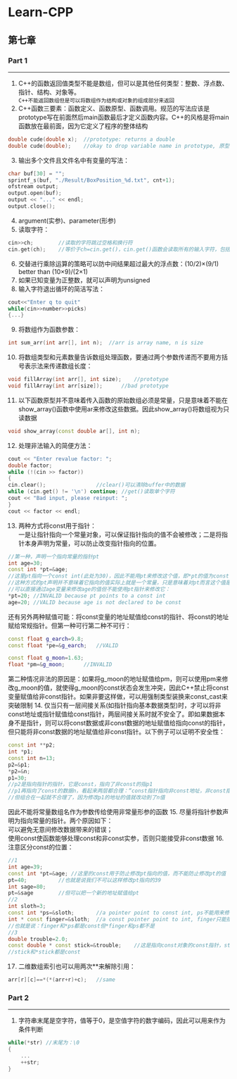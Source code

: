 # Learn-CPP
## 第七章
### Part 1
---
1. C++的函数返回值类型不能是数组，但可以是其他任何类型：整数、浮点数、指针、结构、对象等。<br>
	`C++不能返回数组但是可以将数组作为结构或对象的组成部分来返回`
2. C++函数三要素：函数定义、函数原型、函数调用。规范的写法应该是prototype写在前面然后main函数最后才定义函数内容。C++的风格是将main函数放在最前面，因为它定义了程序的整体结构
```cpp
double cude(double x);  //prototype: returns a double
double cude(double);    //okay to drop variable name in prototype, 原型中的变量名相当于占位符，因此不必与函数定义中的变量名相同
```
3. 输出多个文件且文件名中有变量的写法：
```cpp
char buf[30] = "";
sprintf_s(buf, "./Result/BoxPosition_%d.txt", cnt+1);
ofstream output;
output.open(buf);
output << "..." << endl;
output.close();
```
4. argument(实参)、parameter(形参)
5. 读取字符：
```cpp
cin>>ch;        //读取的字符跳过空格和换行符
cin.get(ch);    //等价于ch=cin.get()，cin.get()函数会读取所有的输入字符，包括空格和换行符
```
6. 交替进行乘除运算的策略可以防中间结果超过最大的浮点数：(10/2)×(9/1) better than (10×9)/(2×1)
7. 如果已知变量为正整数，就可以声明为unsigned
8. 输入字符退出循环的简洁写法：
```cpp
cout<<"Enter q to quit"
while(cin>>number>>picks)
{...}
```
9. 将数组作为函数参数：
```cpp
int sum_arr(int arr[], int n);	//arr is array name, n is size
```
10. 将数组类型和元素数量告诉数组处理函数，要通过两个参数传递而不要用方括号表示法来传递数组长度：
```cpp
void fillArray(int arr[], int size);	//prototype
void fillArray(int arr[size]);		//bad prototype
```
11. 以下函数原型并不意味着传入函数的原始数组必须是常量，只是意味着不能在show_array()函数中使用ar来修改这些数据。因此show_array()将数组视为只读数据
```cpp
void show_array(const double ar[], int n);
```
12. 处理非法输入的简便方法：
```cpp
cout << "Enter revalue factor: ";
double factor;
while (!(cin >> factor))
{
cin.clear();				//clear()可以清除buffer中的数据
while (cin.get() != '\n') continue;	//get()读取单个字符
cout << "Bad input, please reinput: ";
}
cout << factor << endl;
```
13. 两种方式将const用于指针：<br>
一是让指针指向一个常量对象，可以保证指针指向的值不会被修改；二是将指针本身声明为常量，可以防止改变指针指向的位置。
```cpp
//第一种，声明一个指向常量的指针pt
int age=30;
const int *pt=&age;
//这里pt指向一个const int(此处为30)，因此不能用pt来修改这个值，即*pt的值为const，不能被修改
//这种方式的pt声明并不意味着它指向的值实际上就是一个常量，只是意味着对pt而言这个值是常量。例如pt指向age而age不是const
//可以直接通过age变量来修改age的值但不能使用pt指针来修改它：
*pt=20;	//INVALID because pt points to a const int
age=20;	//VALID because age is not declared to be const
```
还有另外两种赋值可能：将const变量的地址赋值给const的指针、将const的地址赋给常规指针。但第一种可行第二种不可行：
```cpp
const float g_earch=9.8;
const float *pe=&g_earch;	//VALID

const float g_moon=1.63;
float *pm=&g_moon;		//INVALID
```
第二种情况非法的原因是：如果将g_moon的地址赋值给pm，则可以使用pm来修改g_moon的值，就使得g_moon的const状态会发生冲突，因此C++禁止将const变量赋值给非const指针。如果非要这样做，可以用强制类型装换来const_cast来突破限制
14. 仅当只有一层间接关系(如指针指向基本数据类型)时，才可以将非const地址或指针赋值给const指针，两层间接关系时就不安全了。即如果数据本身不是指针，则可以将const数据或非const数据的地址赋值给指向const的指针，但只能将非const数据的地址赋值给非const指针。以下例子可以证明不安全性：
```cpp
const int **p2;
int *p1;
const int n=13;
p2=&p1;
*p2=&n;
p1=30;
//p2是指向指针的指针，它是const，指向了非const的指p1
//p1再指向了const的数据n，看起来两层都合理：“const指针指向非const地址，非const指针指向const地址”
//但组合在一起就不合理了，因为修改p1的地址的值就改动到了n值
```
因此不能将常量数组名作为参数传给使用非常量形参的函数
15. 尽量将指针参数声明为指向常量的指针。两个原因如下：<br>
可以避免无意间修改数据带来的错误；<br>
使用const使函数能够处理const和非const实参，否则只能接受非const数据
16. 注意区分const的位置：
```cpp
//1
int age=39;
const int *pt=&age;	//这里的const用于防止修改pt指向的值，而不能防止修改pt的值
pt=40;			//也就是说我们不可以这样修改pt指向的39
int sage=80;
pt=&sage		//但可以把一个新的地址赋值给pt
//2
int sloth=3;
const int *ps=&sloth;		//a pointer point to const int, ps不能用来修改sloth的值但可以将ps指向另一个位置
int * const finger=&sloth;	//a const pointer point to int, finger只能指向sloth但finger可以用来修改sloth的值
//也就是说：finger和*ps都是const但*finger和ps都不是
//3
double trouble=2.0;
const double * const stick=&trouble;	//这是指向const对象的const指针，stick只能指向trouble且不能用来修改trouble的值
//stick和*stick都是const
```
17. 二维数组索引也可以用两次\*\*来解除引用：
```cpp
arr[r][c]==*(*(arr+r)+c);	//same
```
### Part 2
---
1. 字符串末尾是空字符，值等于0，是空值字符的数字编码，因此可以用来作为条件判断
```cpp
while(*str)	//末尾为：\0
{
	...
	++str;
}
```
